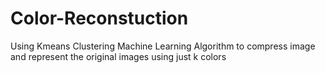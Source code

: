 # Color-Reconstuction
Using Kmeans Clustering Machine Learning Algorithm to compress image and represent the original images using just k colors 

